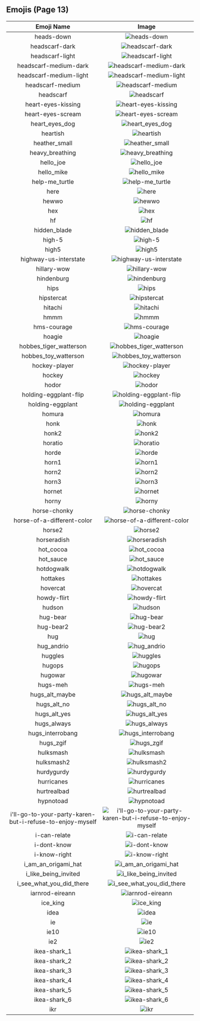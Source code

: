 
  ## Emojis (Page 13)
  |Emoji Name|Image|
  | :-: | :-: |
  |heads-down| ![heads-down](/emojis/lgbtintech/heads-down.png)|
  |headscarf-dark| ![headscarf-dark](/emojis/lgbtintech/headscarf-dark.png)|
  |headscarf-light| ![headscarf-light](/emojis/lgbtintech/headscarf-light.png)|
  |headscarf-medium-dark| ![headscarf-medium-dark](/emojis/lgbtintech/headscarf-medium-dark.png)|
  |headscarf-medium-light| ![headscarf-medium-light](/emojis/lgbtintech/headscarf-medium-light.png)|
  |headscarf-medium| ![headscarf-medium](/emojis/lgbtintech/headscarf-medium.png)|
  |headscarf| ![headscarf](/emojis/lgbtintech/headscarf.png)|
  |heart-eyes-kissing| ![heart-eyes-kissing](/emojis/lgbtintech/heart-eyes-kissing.png)|
  |heart-eyes-scream| ![heart-eyes-scream](/emojis/lgbtintech/heart-eyes-scream.png)|
  |heart_eyes_dog| ![heart_eyes_dog](/emojis/lgbtintech/heart_eyes_dog.png)|
  |heartish| ![heartish](/emojis/lgbtintech/heartish.png)|
  |heather_small| ![heather_small](/emojis/lgbtintech/heather_small.png)|
  |heavy_breathing| ![heavy_breathing](/emojis/lgbtintech/heavy_breathing.jpg)|
  |hello_joe| ![hello_joe](/emojis/lgbtintech/hello_joe.png)|
  |hello_mike| ![hello_mike](/emojis/lgbtintech/hello_mike.png)|
  |help-me_turtle| ![help-me_turtle](/emojis/lgbtintech/help-me_turtle.gif)|
  |here| ![here](/emojis/lgbtintech/here.png)|
  |hewwo| ![hewwo](/emojis/lgbtintech/hewwo.png)|
  |hex| ![hex](/emojis/lgbtintech/hex.png)|
  |hf| ![hf](/emojis/lgbtintech/hf.gif)|
  |hidden_blade| ![hidden_blade](/emojis/lgbtintech/hidden_blade.png)|
  |high-5| ![high-5](/emojis/lgbtintech/high-5.gif)|
  |high5| ![high5](/emojis/lgbtintech/high5.gif)|
  |highway-us-interstate| ![highway-us-interstate](/emojis/lgbtintech/highway-us-interstate.png)|
  |hillary-wow| ![hillary-wow](/emojis/lgbtintech/hillary-wow.png)|
  |hindenburg| ![hindenburg](/emojis/lgbtintech/hindenburg.jpg)|
  |hips| ![hips](/emojis/lgbtintech/hips.png)|
  |hipstercat| ![hipstercat](/emojis/lgbtintech/hipstercat.png)|
  |hitachi| ![hitachi](/emojis/lgbtintech/hitachi.jpg)|
  |hmmm| ![hmmm](/emojis/lgbtintech/hmmm.gif)|
  |hms-courage| ![hms-courage](/emojis/lgbtintech/hms-courage.jpg)|
  |hoagie| ![hoagie](/emojis/lgbtintech/hoagie.png)|
  |hobbes_tiger_watterson| ![hobbes_tiger_watterson](/emojis/lgbtintech/hobbes_tiger_watterson.png)|
  |hobbes_toy_watterson| ![hobbes_toy_watterson](/emojis/lgbtintech/hobbes_toy_watterson.png)|
  |hockey-player| ![hockey-player](/emojis/lgbtintech/hockey-player.png)|
  |hockey| ![hockey](/emojis/lgbtintech/hockey.png)|
  |hodor| ![hodor](/emojis/lgbtintech/hodor.png)|
  |holding-eggplant-flip| ![holding-eggplant-flip](/emojis/lgbtintech/holding-eggplant-flip.png)|
  |holding-eggplant| ![holding-eggplant](/emojis/lgbtintech/holding-eggplant.png)|
  |homura| ![homura](/emojis/lgbtintech/homura.png)|
  |honk| ![honk](/emojis/lgbtintech/honk.png)|
  |honk2| ![honk2](/emojis/lgbtintech/honk2.png)|
  |horatio| ![horatio](/emojis/lgbtintech/horatio.png)|
  |horde| ![horde](/emojis/lgbtintech/horde.png)|
  |horn1| ![horn1](/emojis/lgbtintech/horn1.png)|
  |horn2| ![horn2](/emojis/lgbtintech/horn2.png)|
  |horn3| ![horn3](/emojis/lgbtintech/horn3.png)|
  |hornet| ![hornet](/emojis/lgbtintech/hornet.png)|
  |horny| ![horny](/emojis/lgbtintech/horny.png)|
  |horse-chonky| ![horse-chonky](/emojis/lgbtintech/horse-chonky.png)|
  |horse-of-a-different-color| ![horse-of-a-different-color](/emojis/lgbtintech/horse-of-a-different-color.png)|
  |horse2| ![horse2](/emojis/lgbtintech/horse2.png)|
  |horseradish| ![horseradish](/emojis/lgbtintech/horseradish.png)|
  |hot_cocoa| ![hot_cocoa](/emojis/lgbtintech/hot_cocoa.png)|
  |hot_sauce| ![hot_sauce](/emojis/lgbtintech/hot_sauce.png)|
  |hotdogwalk| ![hotdogwalk](/emojis/lgbtintech/hotdogwalk.gif)|
  |hottakes| ![hottakes](/emojis/lgbtintech/hottakes.jpg)|
  |hovercat| ![hovercat](/emojis/lgbtintech/hovercat.gif)|
  |howdy-flirt| ![howdy-flirt](/emojis/lgbtintech/howdy-flirt.png)|
  |hudson| ![hudson](/emojis/lgbtintech/hudson.png)|
  |hug-bear| ![hug-bear](/emojis/lgbtintech/hug-bear.gif)|
  |hug-bear2| ![hug-bear2](/emojis/lgbtintech/hug-bear2.gif)|
  |hug| ![hug](/emojis/lgbtintech/hug.png)|
  |hug_andrio| ![hug_andrio](/emojis/lgbtintech/hug_andrio.gif)|
  |huggles| ![huggles](/emojis/lgbtintech/huggles.gif)|
  |hugops| ![hugops](/emojis/lgbtintech/hugops.png)|
  |hugowar| ![hugowar](/emojis/lgbtintech/hugowar.jpg)|
  |hugs-meh| ![hugs-meh](/emojis/lgbtintech/hugs-meh.png)|
  |hugs_alt_maybe| ![hugs_alt_maybe](/emojis/lgbtintech/hugs_alt_maybe.png)|
  |hugs_alt_no| ![hugs_alt_no](/emojis/lgbtintech/hugs_alt_no.png)|
  |hugs_alt_yes| ![hugs_alt_yes](/emojis/lgbtintech/hugs_alt_yes.png)|
  |hugs_always| ![hugs_always](/emojis/lgbtintech/hugs_always.png)|
  |hugs_interrobang| ![hugs_interrobang](/emojis/lgbtintech/hugs_interrobang.png)|
  |hugs_zgif| ![hugs_zgif](/emojis/lgbtintech/hugs_zgif.gif)|
  |hulksmash| ![hulksmash](/emojis/lgbtintech/hulksmash.jpg)|
  |hulksmash2| ![hulksmash2](/emojis/lgbtintech/hulksmash2.png)|
  |hurdygurdy| ![hurdygurdy](/emojis/lgbtintech/hurdygurdy.jpg)|
  |hurricanes| ![hurricanes](/emojis/lgbtintech/hurricanes.png)|
  |hurtrealbad| ![hurtrealbad](/emojis/lgbtintech/hurtrealbad.png)|
  |hypnotoad| ![hypnotoad](/emojis/lgbtintech/hypnotoad.gif)|
  |i'll-go-to-your-party-karen-but-i-refuse-to-enjoy-myself| ![i'll-go-to-your-party-karen-but-i-refuse-to-enjoy-myself](/emojis/lgbtintech/i'll-go-to-your-party-karen-but-i-refuse-to-enjoy-myself.png)|
  |i-can-relate| ![i-can-relate](/emojis/lgbtintech/i-can-relate.png)|
  |i-dont-know| ![i-dont-know](/emojis/lgbtintech/i-dont-know.png)|
  |i-know-right| ![i-know-right](/emojis/lgbtintech/i-know-right.png)|
  |i_am_an_origami_hat| ![i_am_an_origami_hat](/emojis/lgbtintech/i_am_an_origami_hat.png)|
  |i_like_being_invited| ![i_like_being_invited](/emojis/lgbtintech/i_like_being_invited.png)|
  |i_see_what_you_did_there| ![i_see_what_you_did_there](/emojis/lgbtintech/i_see_what_you_did_there.png)|
  |iarnrod-eireann| ![iarnrod-eireann](/emojis/lgbtintech/iarnrod-eireann.png)|
  |ice_king| ![ice_king](/emojis/lgbtintech/ice_king.jpg)|
  |idea| ![idea](/emojis/lgbtintech/idea.gif)|
  |ie| ![ie](/emojis/lgbtintech/ie.png)|
  |ie10| ![ie10](/emojis/lgbtintech/ie10.png)|
  |ie2| ![ie2](/emojis/lgbtintech/ie2.png)|
  |ikea-shark_1| ![ikea-shark_1](/emojis/lgbtintech/ikea-shark_1.png)|
  |ikea-shark_2| ![ikea-shark_2](/emojis/lgbtintech/ikea-shark_2.png)|
  |ikea-shark_3| ![ikea-shark_3](/emojis/lgbtintech/ikea-shark_3.png)|
  |ikea-shark_4| ![ikea-shark_4](/emojis/lgbtintech/ikea-shark_4.png)|
  |ikea-shark_5| ![ikea-shark_5](/emojis/lgbtintech/ikea-shark_5.png)|
  |ikea-shark_6| ![ikea-shark_6](/emojis/lgbtintech/ikea-shark_6.png)|
  |ikr| ![ikr](/emojis/lgbtintech/ikr.png)|
  